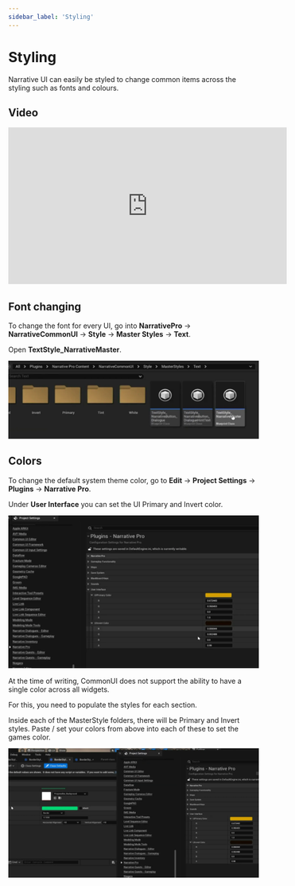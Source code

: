 ```yaml
---
sidebar_label: 'Styling'
---
```


# Styling

Narrative UI can easily be styled to change common items across the styling such as fonts and colours.

## Video

<iframe width="560" height="315" src="https://www.youtube.com/embed/jMakZex6M5s?si=8ffMoXrw3tTmmBPY" title="YouTube video player" frameborder="0" allow="accelerometer; autoplay; clipboard-write; encrypted-media; gyroscope; picture-in-picture; web-share" referrerpolicy="strict-origin-when-cross-origin" allowfullscreen></iframe>

## Font changing

To change the font for every UI, go into **NarrativePro** -> **NarrativeCommonUI** -> **Style** -> **Master Styles** -> **Text**.

Open **TextStyle_NarrativeMaster**.

![master-text-style.webp](/img/pro/ui/master-text-style.webp)

## Colors

To change the default system theme color, go to **Edit** -> **Project Settings** -> **Plugins** -> **Narrative Pro**.

Under **User Interface** you can set the UI Primary and Invert color.

![ui-colors.webp](/img/pro/ui/ui-colors.webp)

At the time of writing, CommonUI does not support the ability to have a single color across all widgets.

For this, you need to populate the styles for each section.

Inside each of the MasterStyle folders, there will be Primary and Invert styles. Paste / set your colors from above into each of these to set the games color.

![color-pasting.webp](/img/pro/ui/color-pasting.webp)